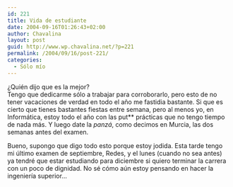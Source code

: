 ```yaml
---
id: 221
title: Vida de estudiante
date: 2004-09-16T01:26:43+02:00
author: Chavalina
layout: post
guid: http://www.wp.chavalina.net/?p=221
permalink: /2004/09/16/post-221/
categories:
  - Sólo mío
---
```

¿Quién dijo que es la mejor?  
Tengo que dedicarme sólo a trabajar para corroborarlo, pero esto de no tener vacaciones de verdad en todo el a&ntilde;o me fastidia bastante. Si que es cierto que tienes bastantes fiestas entre semana, pero al menos yo, en Informática, estoy todo el a&ntilde;o con las put** prácticas que no tengo tiempo de nada más. Y luego date la _panzá_, como decimos en Murcia, las dos semanas antes del examen.

Bueno, supongo que digo todo esto porque estoy jodida. Esta tarde tengo mi último examen de septiembre, Redes, y el lunes (cuando no sea antes) ya tendré que estar estudiando para diciembre si quiero terminar la carrera con un poco de dignidad. No sé cómo aún estoy pensando en hacer la ingeniería superior…